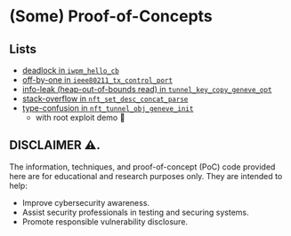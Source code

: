 # (Some) Proof-of-Concepts

## Lists

- [deadlock in `iwpm_hello_cb`](./01_deadlock_iwpm_hello_cb/)
- [off-by-one in `ieee80211_tx_control_port`](./07_off-by-one_ieee80211_tx_control_port/)
- [info-leak (heap-out-of-bounds read) in `tunnel_key_copy_geneve_opt`](./11_info-leak_tunnel_key_copy_geneve_opt/)
- [stack-overflow in `nft_set_desc_concat_parse`](./15_stack-overflow_nft_set_desc_concat_parse/)
- [type-confusion in `nft_tunnel_obj_geneve_init`](./16_type-confusion_nft_tunnel_obj_geneve_init/)
    - with root exploit demo 🚀

## DISCLAIMER ⚠️.

The information, techniques, and proof-of-concept (PoC) code provided here are for educational and research purposes only. They are intended to help:

- Improve cybersecurity awareness.
- Assist security professionals in testing and securing systems.
- Promote responsible vulnerability disclosure.
